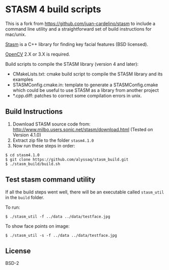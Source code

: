 # STASM 4 build scripts

This is a fork from <https://github.com/juan-cardelino/stasm> to include a command line utility and a straightforward set of build instructions for mac/unix.

[Stasm](<http://www.milbo.users.sonic.net/stasm>) is a C++ library for finding key facial features (BSD licensed). 

[OpenCV](http://opencv.org/) 2.X or 3.X is required.

Build scripts to compile the STASM library (version 4 and later):

* CMakeLists.txt: cmake build script to compile the STASM library and its examples
* STASMConfig.cmake.in: template to generate a STASMConfig.cmake which could be useful to use STASM as a library from another project
* *.cpp.diff: patches to correct some compilation errors in unix.


## Build Instructions

1. Download STASM source code from: <http://www.milbo.users.sonic.net/stasm/download.html> (Tested on Version 4.1.0)
2. Extract zip file to the folder `stasm4.1.0`
3. Now run these steps in order:

```
$ cd stasm4.1.0
$ git clone https://github.com/alyssaq/stasm_build.git
$ ./stasm_build/build.sh
```

## Test stasm command utility
If all the build steps went well, there will be an executable called `stasm_util` in the `build` folder.

To run:

    $ ./stasm_util -f ../data ../data/testface.jpg

To show face points on image:

    $ ./stasm_util -s -f ../data ../data/testface.jpg


## License
BSD-2